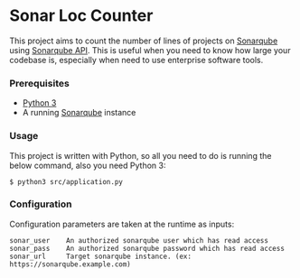 # Sonar Loc Counter
This project aims to count the number of lines of projects on [Sonarqube](https://www.sonarqube.org/) using [Sonarqube API](https://docs.sonarqube.org/latest/extend/web-api/). 
This is useful when you need to know how large your codebase is, especially when need to use enterprise software tools.

### Prerequisites
  - [Python 3](https://www.python.org/downloads/)
  - A running [Sonarqube](https://www.sonarqube.org/) instance

### Usage
This project is written with Python, so all you need to do is running the below command, also you need Python 3:
```
$ python3 src/application.py
```

### Configuration
Configuration parameters are taken at the runtime as inputs:
```
sonar_user    An authorized sonarqube user which has read access
sonar_pass    An authorized sonarqube password which has read access
sonar_url     Target sonarqube instance. (ex: https://sonarqube.example.com)
```
